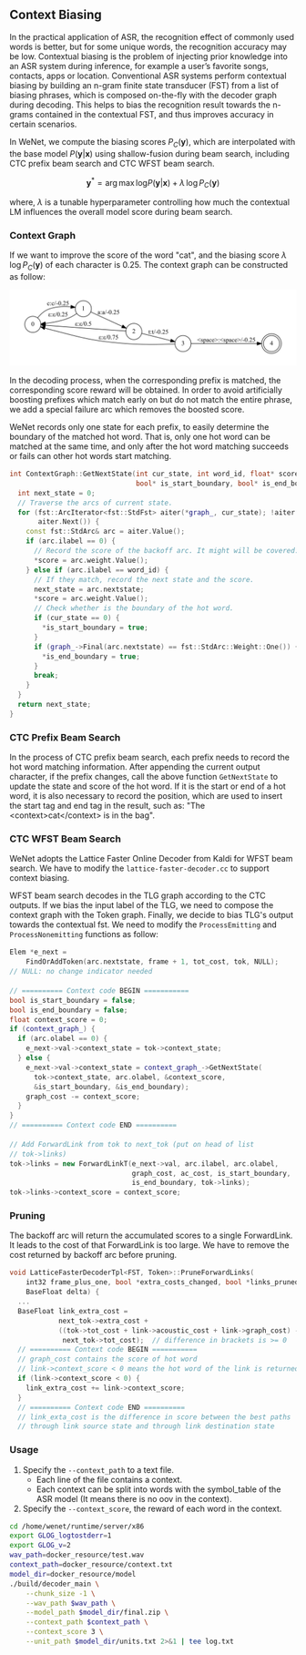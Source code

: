 ## Context Biasing

In the practical application of ASR, the recognition effect of commonly used words is better, but for some unique words, the recognition accuracy may be low. Contextual biasing is the problem of injecting prior knowledge into an ASR system during inference, for example a user’s favorite songs, contacts, apps or location. Conventional ASR systems perform contextual biasing by building an n-gram finite state transducer (FST) from a list of biasing phrases, which is composed on-the-fly with the decoder graph during decoding. This helps to bias the recognition result towards the n-grams contained in the contextual FST, and thus improves accuracy in certain scenarios.

In WeNet, we compute the biasing scores $P_C(\mathbf y)$, which are interpolated with the base model $P(\mathbf y|\mathbf x)$ using shallow-fusion during beam search, including CTC prefix beam search and CTC WFST beam search.

$$
\mathbf y^*=\mathrm{arg\,max\,log}P(\mathbf y|\mathbf x)+\lambda\,\mathrm{log}\,P_C(\mathbf y)
$$

where, $\lambda$ is a tunable hyperparameter controlling how much the contextual LM influences the overall model score during beam search.

### Context Graph

If we want to improve the score of the word "cat", and the biasing score $\lambda\,\mathrm{log}\,P_C(\mathbf y)$ of each character is 0.25. The context graph can be constructed as follow:

![context graph](images/context_graph.png)

In the decoding process, when the corresponding prefix is matched, the corresponding score reward will be obtained. In order to avoid artificially boosting prefixes which match early on but do not match the entire phrase, we add a special failure arc which removes the boosted score.

WeNet records only one state for each prefix, to easily determine the boundary of the matched hot word. That is, only one hot word can be matched at the same time, and only after the hot word matching succeeds or fails can other hot words start matching.

``` c++
int ContextGraph::GetNextState(int cur_state, int word_id, float* score,
                               bool* is_start_boundary, bool* is_end_boundary) {
  int next_state = 0;
  // Traverse the arcs of current state.
  for (fst::ArcIterator<fst::StdFst> aiter(*graph_, cur_state); !aiter.Done();
       aiter.Next()) {
    const fst::StdArc& arc = aiter.Value();
    if (arc.ilabel == 0) {
      // Record the score of the backoff arc. It might will be covered.
      *score = arc.weight.Value();
    } else if (arc.ilabel == word_id) {
      // If they match, record the next state and the score.
      next_state = arc.nextstate;
      *score = arc.weight.Value();
      // Check whether is the boundary of the hot word.
      if (cur_state == 0) {
        *is_start_boundary = true;
      }
      if (graph_->Final(arc.nextstate) == fst::StdArc::Weight::One()) {
        *is_end_boundary = true;
      }
      break;
    }
  }
  return next_state;
}
```

### CTC Prefix Beam Search

In the process of CTC prefix beam search, each prefix needs to record the hot word matching information. After appending the current output character, if the prefix changes, call the above function `GetNextState` to update the state and score of the hot word. If it is the start or end of a hot word, it is also necessary to record the position, which are used to insert the start tag and end tag in the result, such as: "The \<context>cat\</context> is in the bag".

### CTC WFST Beam Search

WeNet adopts the Lattice Faster Online Decoder from Kaldi for WFST beam search. We have to modify the `lattice-faster-decoder.cc` to support context biasing.

WFST beam search decodes in the TLG graph according to the CTC outputs. If we bias the input label of the TLG, we need to compose the context graph with the Token graph. Finally, we decide to bias TLG's output towards the contextual fst. We need to modify the `ProcessEmitting` and `ProcessNonemitting` functions as follow:

```c++
Elem *e_next =
    FindOrAddToken(arc.nextstate, frame + 1, tot_cost, tok, NULL);
// NULL: no change indicator needed

// ========== Context code BEGIN ===========
bool is_start_boundary = false;
bool is_end_boundary = false;
float context_score = 0;
if (context_graph_) {
  if (arc.olabel == 0) {
    e_next->val->context_state = tok->context_state;
  } else {
    e_next->val->context_state = context_graph_->GetNextState(
      tok->context_state, arc.olabel, &context_score,
      &is_start_boundary, &is_end_boundary);
    graph_cost -= context_score;
  }
}
// ========== Context code END ==========

// Add ForwardLink from tok to next_tok (put on head of list
// tok->links)
tok->links = new ForwardLinkT(e_next->val, arc.ilabel, arc.olabel,
                              graph_cost, ac_cost, is_start_boundary,
                              is_end_boundary, tok->links);
tok->links->context_score = context_score;
```

### Pruning

The backoff arc will return the accumulated scores to a single ForwardLink. It leads to the cost of that ForwardLink is too large. We have to remove the cost returned by backoff arc before pruning.

```c++
void LatticeFasterDecoderTpl<FST, Token>::PruneForwardLinks(
    int32 frame_plus_one, bool *extra_costs_changed, bool *links_pruned,
    BaseFloat delta) {
  ...
  BaseFloat link_extra_cost =
            next_tok->extra_cost +
            ((tok->tot_cost + link->acoustic_cost + link->graph_cost) -
             next_tok->tot_cost);  // difference in brackets is >= 0
  // ========== Context code BEGIN ===========
  // graph_cost contains the score of hot word
  // link->context_score < 0 means the hot word of the link is returned from backoff arc
  if (link->context_score < 0) {
    link_extra_cost += link->context_score;
  }
  // ========== Context code END ==========
  // link_exta_cost is the difference in score between the best paths
  // through link source state and through link destination state
```

### Usage

1. Specify the `--context_path` to a text file.
   - Each line of the file contains a context.
   - Each context can be split into words with the symbol_table of the ASR model (It means there is no oov in the context).
2. Specify the `--context_score`, the reward of each word in the context.

```bash
cd /home/wenet/runtime/server/x86
export GLOG_logtostderr=1
export GLOG_v=2
wav_path=docker_resource/test.wav
context_path=docker_resource/context.txt
model_dir=docker_resource/model
./build/decoder_main \
    --chunk_size -1 \
    --wav_path $wav_path \
    --model_path $model_dir/final.zip \
    --context_path $context_path \
    --context_score 3 \
    --unit_path $model_dir/units.txt 2>&1 | tee log.txt
```


